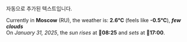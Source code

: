 
자동으로 추가된 텍스트입니다.

<!--START_SECTION:weather:moscow-->
Currently in **Moscow** (RU), the weather is: **2.6°C** (feels like **-0.5°C**), ***few clouds***<br/>
On *January 31, 2025*, the *sun rises* at 🌅**08:25** and *sets* at 🌇**17:00**.
<!--END_SECTION:weather-->
